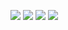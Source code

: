 ![](https://files.catbox.moe/lmo5ro.png)
![](https://files.catbox.moe/16zeqh.png)
![](https://files.catbox.moe/icotdn.png)
![](https://komarev.com/ghpvc/?username=briskadet&style=flat-square)
